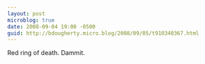 ```yaml
---
layout: post
microblog: true
date: 2008-09-04 19:00 -0500
guid: http://bdougherty.micro.blog/2008/09/05/t910340367.html
---
```

Red ring of death. Dammit.
